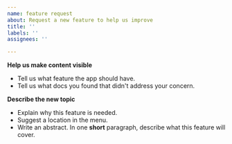 ```yaml
---
name: feature request
about: Request a new feature to help us improve
title: ''
labels: ''
assignees: ''

---
```


**Help us make content visible**

- Tell us what feature the app should have.
- Tell us what docs you found that didn't address your concern.

**Describe the new topic**

- Explain why this feature is needed.
- Suggest a location in the menu.
- Write an abstract. In one **short** paragraph, describe what this feature will cover.
